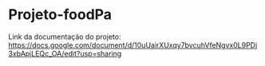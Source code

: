 # Projeto-foodPa

Link da documentação do projeto:
https://docs.google.com/document/d/10uUairXUxqy7bvcuhVfeNgvx0L9PDj3xbApjLEQc_OA/edit?usp=sharing
